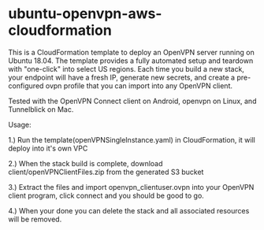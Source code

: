 # ubuntu-openvpn-aws-cloudformation

This is a CloudFormation template to deploy an OpenVPN server running on Ubuntu 18.04. The template provides a fully automated setup and teardown with "one-click" into select US regions. Each time you build a new stack, your endpoint will have a fresh IP, generate new secrets, and create a pre-configured ovpn profile that you can import into any OpenVPN client.

Tested with the OpenVPN Connect client on Android, openvpn on Linux, and Tunnelblick on Mac.

Usage:

1.) Run the template(openVPNSingleInstance.yaml) in CloudFormation, it will deploy into it's own VPC

2.) When the stack build is complete, download client/openVPNClientFiles.zip from the generated S3 bucket

3.) Extract the files and import openvpn_clientuser.ovpn into your OpenVPN client program, click connect and you should be good to go.

4.) When your done you can delete the stack and all associated resources will be removed.
